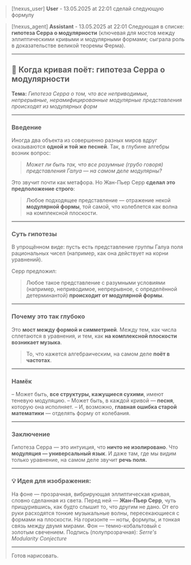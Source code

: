 >[!nexus_user] **User** - 13.05.2025 at 22:01
> сделай следующую формулу
<!-- UID: 51ad6fd2-37d1-437d-8b20-054f983351ff -->




>[!nexus_agent] **Assistant** - 13.05.2025 at 22:01
> Следующая в списке: **гипотеза Серра о модулярности** 
> (ключевая для мостов между эллиптическими кривыми и модулярными формами; сыграла роль в доказательстве великой теоремы Ферма).
> 
> ---
> 
> ## 🎼 Когда кривая поёт: гипотеза Серра о модулярности
> 
> **Тема:** 
> *Гипотеза Серра о том, что все неприводимые, непрерывные, нерамифицированные модулярные представления происходят из модулярных форм*
> 
> ---
> 
> ### Введение
> 
> Иногда два объекта из совершенно разных миров вдруг оказываются **одной и той же песней**. 
> Так, в глубине алгебры возник вопрос: 
> > *Может ли быть так, что все разумные (грубо говоря) представления Галуа — на самом деле модулярны?*
> 
> Это звучит почти как метафора. 
> Но Жан-Пьер Серр **сделал это предположение строго**: 
> > Любое подходящее представление — отражение некой **модулярной формы**, той самой, что колеблется как волна на комплексной плоскости.
> 
> ---
> 
> ### Суть гипотезы
> 
> В упрощённом виде: 
> пусть есть представление группы Галуа поля рациональных чисел (например, как она действует на корни уравнений).
> 
> Серр предложил:
> 
> > Любое такое представление с разумными условиями (например, неприводимое, непрерывное, с определённой детерминантой) 
> > **происходит от модулярной формы**.
> 
> ---
> 
> ### Почему это так глубоко
> 
> Это **мост между формой и симметрией**. 
> Между тем, как числа сплетаются в уравнения, 
> и тем, как **на комплексной плоскости возникает музыка**.
> 
> > То, что кажется алгебраическим, 
> > на самом деле **поёт в частотах**.
> 
> ---
> 
> ### Намёк
> 
> – Может быть, **все структуры, кажущиеся сухими**, имеют теневую модуляцию. 
> – Может быть, в каждой кривой — **песня**, которую она исполняет. 
> – И, возможно, **главная ошибка старой математики** — отделять форму от колебания.
> 
> ---
> 
> ### Заключение
> 
> Гипотеза Серра — это интуиция, что **ничто не изолировано**. 
> Что **модуляция — универсальный язык**. 
> И даже там, где мы видим только уравнение, 
> на самом деле звучит **речь поля.**
> 
> ---
> 
> ### 💡 Идея для изображения:
> 
> На фоне — прозрачная, вибрирующая эллиптическая кривая, словно сделанная из света. 
> Перед ней — **Жан-Пьер Серр**, чуть прищурившись, как будто слышит то, что другим не дано. 
> От его руки расходятся тонкие музыкальные волны, пересекающиеся с формами на плоскости. 
> На горизонте — ноты, формулы, и тонкая связь между двумя мирами. 
> Фон — темно-кобальтовый с золотым свечением. 
> Подпись (полупрозрачная): *Serre's Modularity Conjecture*
> 
> ---
> 
> Готов нарисовать.
<!-- UID: ddd19856-a4a5-44cb-93c2-15ab2f50858e -->
